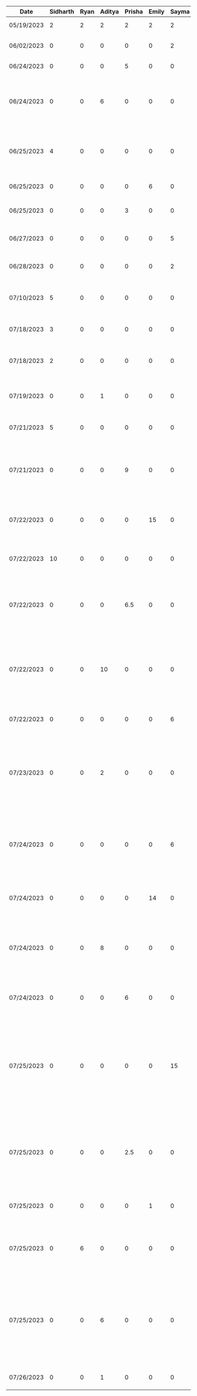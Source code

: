 | Date       | Sidharth | Ryan | Aditya | Prisha | Emily | Sayma | Task                             |
|------------|----------|------|--------|--------|-------|-------|----------------------------------|
|05/19/2023 |2|2|2|2|2|2|Brain storming ideas session|
|06/02/2023|0|0|0|0|0|2|Created mock-ups for UI of different key features|
|06/24/2023|0|0|0|5|0|0|Implemented running skeleton of app|
|06/24/2023|0|0|6|0|0|0|Created Notes scanning functionality using androidMLkit api in Java (contributions not visible for this as email was not configured) |
|06/25/2023|4|0|0|0|0|0|Converting Note Scanner code from Java to Kotlin and integrating with temporary dashboard for demoing purposes|
|06/25/2023|0|0|0|0|6|0|Set up firebase for project and set up google authentication|
|06/25/2023|0|0|0|3|0|0|Created login activity and splash page for application |
|06/27/2023|0|0|0|0|0|5|Set up initial dashboard interface and calendar UI (front-end)|
|06/28/2023|0|0|0|0|0|2|Continue calendar (dark scheme) and logout UI|
|07/10/2023|5|0|0|0|0|0|Setup firestore for Ace Project and setup codebase to access firestore from Kotlin files|
|07/18/2023|3|0|0|0|0|0|Extracted data from authentication to get UID for firestore|
|07/18/2023|2|0|0|0|0|0|Update dashboard from ConstraintLayout to LinearLayout for easier future developement|
|07/19/2023|0|0|1|0|0|0|Updated email for project, contributions visible and updated image assets|
|07/21/2023|5|0|0|0|0|0|Developed Dialog Window and three splash screens to host all grade content|
|07/21/2023|0|0|0|9|0|0|Implemented frontend chat messaging functionality allowing users to send and recieve test messages and choose from contact list|
|07/22/2023|0|0|0|0|15|0|Created backend for realtime messaging including realtime database in firebase & integrated with front-end|
|07/22/2023|10|0|0|0|0|0|Created UI and data retrieval from Firestore for grades and classes for a user|
|07/22/2023|0|0|0|6.5|0|0|Implemented frontend discussion forum functionality allowing grouped users to send and recieve test messages and choose from discussion topic list|
|07/22/2023|0|0|10|0|0|0|Experiment: PDF generation of scanned image to text directly to phone's internal storage. Result -> Permission error (SDK 33 issue) (legacy code in pdf_feature branch)|
|07/22/2023|0|0|0|0|0|6|Design main page UX, design icons, and refactor activity for functionality|
|07/23/2023|0|0|2|0|0|0|Created Firebase Storage to directly upload generated pdfs from app. Implemented UI to allow seamless access to pdf content directly downloaded to internal storage from firebase|
|07/24/2023|0|0|0|0|0|6|Make calendar interface close to mock-up schemes and create front-end/back-end for study recommendations based on grade performance|
|07/24/2023|0|0|0|0|14|0|Created backend for discussion (group-chat) feature including database in firebase & integrated with UI|
|07/24/2023|0|0|8|0|0|0|Redesigned the CameraActivity UI to match the theme. Fixed bugs and polished the transitions for pdf downloads using dialog boxes.
|07/24/2023|0|0|0|6|0|0|Redesigned chat messaging, contact list, discussion forum, discussoin topics UI layout|
|07/25/2023|0|0|0|0|0|15|Make UI fit on multiple devices, enhance performance insights graphics, update profile UI to match mock-ups, add ability to export user calendar into .ics file that directly loads into Google Calendar account, code profile UI to match application|
|07/25/2023|0|0|0|2.5|0|0|Added sent notifications to indicate user's message is successfully sent and added navigation back to dashboard from chat contacts and discussion forum topics |
|07/25/2023|0|0|0|0|1|0|Added a bad word filter to prevent harrassment in direct messages/discussions|
|07/25/2023|0|6|0|0|0|0|Expanded on backend functionality for the pdf scanner so it shows up on the user's profile. Also conducted general testing and UI updates|
|07/25/2023|0|0|6|0|0|0|Experiment: Tried implementing push notifications for the chat message feature. Device tokens are not available and notification permissions required for SDK's later than Android Oreo. Code available on 'notification' branch|
|07/26/2023|0|0|1|0|0|0|UI enhancement for notes section in profile view.|
